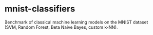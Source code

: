 # mnist-classifiers
Benchmark of classical machine learning models on the MNIST dataset (SVM, Random Forest, Beta Naive Bayes, custom k-NN).
